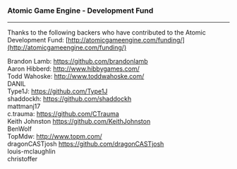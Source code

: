### Atomic Game Engine - Development Fund
------------------

Thanks to the following backers who have contributed to the Atomic Development Fund: [http://atomicgameengine.com/funding/](http://atomicgameengine.com/funding/)

Brandon Lamb: https://github.com/brandonlamb  
Aaron Hibberd: http://www.hibbygames.com/  
Todd Wahoske: http://www.toddwahoske.com/  
DANIL  
Type1J: https://github.com/Type1J  
shaddockh: https://github.com/shaddockh  
mattmanj17  
c.trauma: https://github.com/CTrauma  
Keith Johnston https://github.com/KeithJohnston  
BenWolf  
TopMdw: http://www.topm.com/  
dragonCASTjosh https://github.com/dragonCASTjosh  
louis-mclaughlin  
christoffer  
